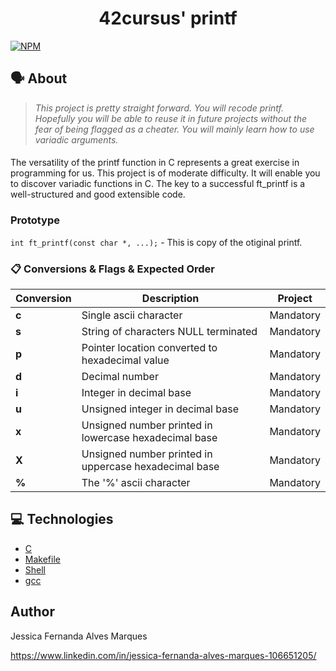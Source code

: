 <h1 align="center">
	42cursus' printf
 </h1>
 
 [![NPM](https://img.shields.io/npm/l/react)](https://github.com/nandajfa/ft_printf/blob/main/LICENSE)
 
   ## 🗣️ About

> _This project is pretty straight forward. You will recode printf. Hopefully you
will be able to reuse it in future projects without the fear of being flagged as a cheater.
You will mainly learn how to use variadic arguments._

#### 

The versatility of the printf function in C represents a great exercise in programming for
us. This project is of moderate difficulty. It will enable you to discover variadic functions
in C.
The key to a successful ft_printf is a well-structured and good extensible code.

### Prototype

`int ft_printf(const char *, ...);` - This is copy of the otiginal printf.

### :clipboard: Conversions & Flags & Expected Order

| Conversion  | Description														 			| Project 		|
|-------|-----------------------------------------------------------------------------------|---------------|
| **c** | Single ascii character         													|Mandatory		|
| **s** | String of characters NULL terminated												|Mandatory		|
| **p** | Pointer location converted to hexadecimal value									|Mandatory		|
| **d** | Decimal number 																	|Mandatory		|
| **i** | Integer in decimal base                 											|Mandatory		|
| **u** | Unsigned integer in decimal base                									|Mandatory		|
| **x** | Unsigned number printed in lowercase hexadecimal base                				|Mandatory		|
| **X** | Unsigned number printed in uppercase hexadecimal base                				|Mandatory		|
| **%** | The '%' ascii character                 											|Mandatory		|

## :computer: Technologies

* [C](https://devdocs.io/)
* [Makefile](https://www.gnu.org/software/make/manual/make.html)
* [Shell](https://unixguide.readthedocs.io/en/latest/unixcheatsheet/)
* [gcc](https://terminaldeinformacao.com/2015/10/08/como-instalar-e-configurar-o-gcc-no-windows-mingw/)

 ## Author

Jessica Fernanda Alves Marques

https://www.linkedin.com/in/jessica-fernanda-alves-marques-106651205/
